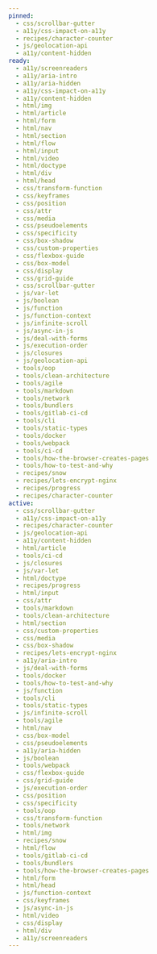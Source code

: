 ```yaml
---
pinned:
  - css/scrollbar-gutter
  - a11y/css-impact-on-a11y
  - recipes/character-counter
  - js/geolocation-api
  - a11y/content-hidden
ready:
  - a11y/screenreaders
  - a11y/aria-intro
  - a11y/aria-hidden
  - a11y/css-impact-on-a11y
  - a11y/content-hidden
  - html/img
  - html/article
  - html/form
  - html/nav
  - html/section
  - html/flow
  - html/input
  - html/video
  - html/doctype
  - html/div
  - html/head
  - css/transform-function
  - css/keyframes
  - css/position
  - css/attr
  - css/media
  - css/pseudoelements
  - css/specificity
  - css/box-shadow
  - css/custom-properties
  - css/flexbox-guide
  - css/box-model
  - css/display
  - css/grid-guide
  - css/scrollbar-gutter
  - js/var-let
  - js/boolean
  - js/function
  - js/function-context
  - js/infinite-scroll
  - js/async-in-js
  - js/deal-with-forms
  - js/execution-order
  - js/closures
  - js/geolocation-api
  - tools/oop
  - tools/clean-architecture
  - tools/agile
  - tools/markdown
  - tools/network
  - tools/bundlers
  - tools/gitlab-ci-cd
  - tools/cli
  - tools/static-types
  - tools/docker
  - tools/webpack
  - tools/ci-cd
  - tools/how-the-browser-creates-pages
  - tools/how-to-test-and-why
  - recipes/snow
  - recipes/lets-encrypt-nginx
  - recipes/progress
  - recipes/character-counter
active:
  - css/scrollbar-gutter
  - a11y/css-impact-on-a11y
  - recipes/character-counter
  - js/geolocation-api
  - a11y/content-hidden
  - html/article
  - tools/ci-cd
  - js/closures
  - js/var-let
  - html/doctype
  - recipes/progress
  - html/input
  - css/attr
  - tools/markdown
  - tools/clean-architecture
  - html/section
  - css/custom-properties
  - css/media
  - css/box-shadow
  - recipes/lets-encrypt-nginx
  - a11y/aria-intro
  - js/deal-with-forms
  - tools/docker
  - tools/how-to-test-and-why
  - js/function
  - tools/cli
  - tools/static-types
  - js/infinite-scroll
  - tools/agile
  - html/nav
  - css/box-model
  - css/pseudoelements
  - a11y/aria-hidden
  - js/boolean
  - tools/webpack
  - css/flexbox-guide
  - css/grid-guide
  - js/execution-order
  - css/position
  - css/specificity
  - tools/oop
  - css/transform-function
  - tools/network
  - html/img
  - recipes/snow
  - html/flow
  - tools/gitlab-ci-cd
  - tools/bundlers
  - tools/how-the-browser-creates-pages
  - html/form
  - html/head
  - js/function-context
  - css/keyframes
  - js/async-in-js
  - html/video
  - css/display
  - html/div
  - a11y/screenreaders
---
```


